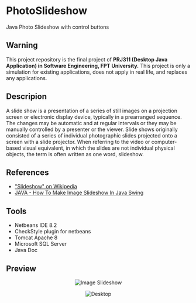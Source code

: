 # PhotoSlideshow
Java Photo Slideshow with control buttons

## Warning
This project repository is the final project of **PRJ311 (Desktop Java Application) in Software Engineering, FPT University.** This project is only a simulation for existing applications, does not apply in real life, and replaces any applications.

## Descripion
A slide show is a presentation of a series of still images on a projection screen or electronic display device, typically in a prearranged sequence. The changes may be automatic and at regular intervals or they may be manually controlled by a presenter or the viewer. Slide shows originally consisted of a series of individual photographic slides projected onto a screen with a slide projector. When referring to the video or computer-based visual equivalent, in which the slides are not individual physical objects, the term is often written as one word, slideshow.

## References
- ["Slideshow" on Wikipedia](https://en.wikipedia.org/wiki/Slide_show)
- [JAVA - How To Make Image Slideshow In Java Swing](https://youtu.be/pN1uoJD_uSE)

## Tools
- Netbeans IDE 8.2
- CheckStyle plugin for netbeans
- Tomcat Apache 8
- Microsoft SQL Server
- Java Doc

## Preview
<p align="center"><img src="https://i.imgur.com/PjkXjpm.png" alt="Image Slideshow"></p>
<p align="center"><img src="https://i.imgur.com/aaCyWSh.png" alt="Desktop"></p>
